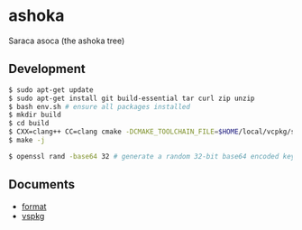 # ashoka

Saraca asoca (the ashoka tree)

## Development

```bash
$ sudo apt-get update
$ sudo apt-get install git build-essential tar curl zip unzip
$ bash env.sh # ensure all packages installed
$ mkdir build
$ cd build
$ CXX=clang++ CC=clang cmake -DCMAKE_TOOLCHAIN_FILE=$HOME/local/vcpkg/scripts/buildsystems/vcpkg.cmake -DCMAKE_BUILD_TYPE=Release ..
$ make -j
```

```bash
$ openssl rand -base64 32 # generate a random 32-bit base64 encoded key
```

## Documents

- [format](https://www.cs.uic.edu/~jbell/CourseNotes/C_Programming/DataTypesSummary.pdf)
- [vspkg](https://github.com/microsoft/vcpkg)
